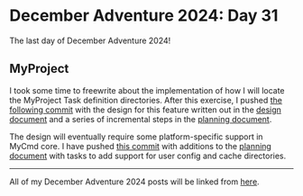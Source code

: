 # December Adventure 2024: Day 31

The last day of December Adventure 2024!

## MyProject

I took some time to freewrite about the implementation of how I will locate the MyProject Task definition directories. After this exercise, I pushed [the following commit](https://github.com/travisbhartwell/myproject/commit/552f1db586e69bc195eacc2c0b9bd4cefa6c29f7) with the design for this feature written out in the [design document](https://github.com/travisbhartwell/myproject/blob/552f1db586e69bc195eacc2c0b9bd4cefa6c29f7/docs/myproject-design.org?plain=1) and a series of incremental steps in the [planning document](https://github.com/travisbhartwell/myproject/blame/552f1db586e69bc195eacc2c0b9bd4cefa6c29f7/docs/myproject-planning.org?plain=1).

The design will eventually require some platform-specific support in MyCmd core. I have pushed [this commit](https://github.com/travisbhartwell/mycmd/commit/88040871bd858b1854112450c473d32aad1387cf) with additions to the [planning document](https://github.com/travisbhartwell/mycmd/blob/88040871bd858b1854112450c473d32aad1387cf/docs/mycmd-planning.org?plain=1) with tasks to add support for user config and cache directories.

---

All of my December Adventure 2024 posts will be linked from [here](../../december-adventure-2024).
